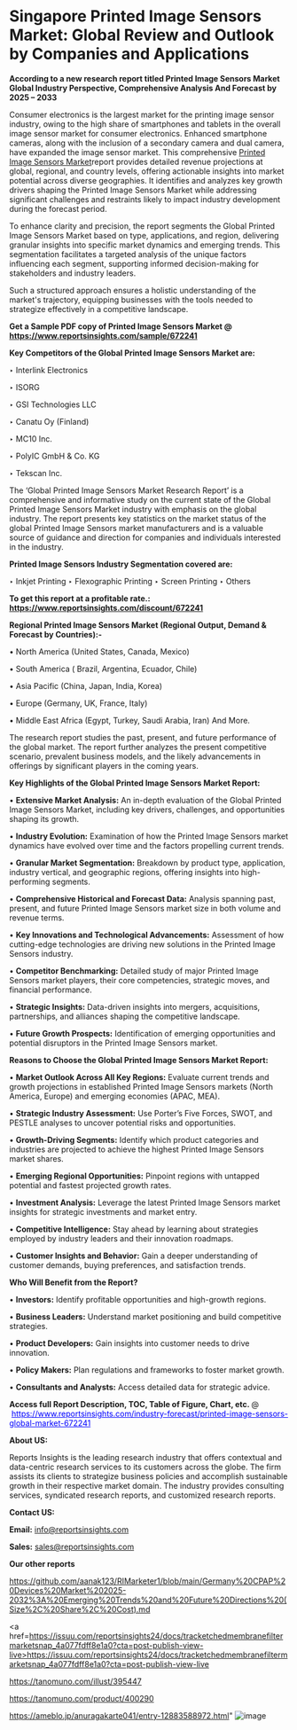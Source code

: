 # Singapore Printed Image Sensors Market: Global Review and Outlook by Companies and Applications

<strong>According to a new research report titled Printed Image Sensors Market Global Industry Perspective, Comprehensive Analysis And Forecast by 2025 – 2033</strong>

Consumer electronics is the largest market for the printing image sensor industry, owing to the high share of smartphones and tablets in the overall image sensor market for consumer electronics. Enhanced smartphone cameras, along with the inclusion of a secondary camera and dual camera, have expanded the image sensor market. This comprehensive <a href=https://www.reportsinsights.com/sample/672241>Printed Image Sensors Market</a>report provides detailed revenue projections at global, regional, and country levels, offering actionable insights into market potential across diverse geographies. It identifies and analyzes key growth drivers shaping the Printed Image Sensors Market while addressing significant challenges and restraints likely to impact industry development during the forecast period.

To enhance clarity and precision, the report segments the Global Printed Image Sensors Market based on type, applications, and region, delivering granular insights into specific market dynamics and emerging trends. This segmentation facilitates a targeted analysis of the unique factors influencing each segment, supporting informed decision-making for stakeholders and industry leaders.

Such a structured approach ensures a holistic understanding of the market's trajectory, equipping businesses with the tools needed to strategize effectively in a competitive landscape.

<strong>Get a Sample PDF copy of Printed Image Sensors Market </strong><strong>@<a href=https://www.reportsinsights.com/sample/672241 style=color:#0000ff;> https://www.reportsinsights.com/sample/672241</a></strong></font>

<strong>Key Competitors of the Global Printed Image Sensors Market are:</strong>

‣ Interlink Electronics

‣ ISORG

‣ GSI Technologies LLC

‣ Canatu Oy (Finland)

‣ MC10 Inc.

‣ PolyIC GmbH & Co. KG

‣ Tekscan Inc.

The ‘Global Printed Image Sensors Market Research Report’ is a comprehensive and informative study on the current state of the Global Printed Image Sensors Market industry with emphasis on the global industry. The report presents key statistics on the market status of the global Printed Image Sensors market manufacturers and is a valuable source of guidance and direction for companies and individuals interested in the industry.

<strong>Printed Image Sensors Industry Segmentation covered are:</strong>

‣ Inkjet Printing
‣ Flexographic Printing
‣ Screen Printing
‣ Others

<strong>To get this report at a profitable rate.: <a href=https://www.reportsinsights.com/discount/672241 style=color:#0000ff;>https://www.reportsinsights.com/discount/672241</a></strong></font>

<strong>Regional Printed Image Sensors Market (Regional Output, Demand &amp; Forecast by Countries):-</strong>

• North America (United States, Canada, Mexico)

• South America ( Brazil, Argentina, Ecuador, Chile)

• Asia Pacific (China, Japan, India, Korea)

• Europe (Germany, UK, France, Italy)

• Middle East Africa (Egypt, Turkey, Saudi Arabia, Iran) And More.

The research report studies the past, present, and future performance of the global market. The report further analyzes the present competitive scenario, prevalent business models, and the likely advancements in offerings by significant players in the coming years.

<strong>Key Highlights of the Global Printed Image Sensors Market Report:</strong>

• <strong>Extensive Market Analysis:</strong> An in-depth evaluation of the Global Printed Image Sensors Market, including key drivers, challenges, and opportunities shaping its growth.

• <strong>Industry Evolution:</strong> Examination of how the Printed Image Sensors market dynamics have evolved over time and the factors propelling current trends.

• <strong>Granular Market Segmentation:</strong> Breakdown by product type, application, industry vertical, and geographic regions, offering insights into high-performing segments.

• <strong>Comprehensive Historical and Forecast Data:</strong> Analysis spanning past, present, and future Printed Image Sensors market size in both volume and revenue terms.

• <strong>Key Innovations and Technological Advancements:</strong> Assessment of how cutting-edge technologies are driving new solutions in the Printed Image Sensors industry.

• <strong>Competitor Benchmarking:</strong> Detailed study of major Printed Image Sensors market players, their core competencies, strategic moves, and financial performance.

• <strong>Strategic Insights:</strong> Data-driven insights into mergers, acquisitions, partnerships, and alliances shaping the competitive landscape.

• <strong>Future Growth Prospects:</strong> Identification of emerging opportunities and potential disruptors in the Printed Image Sensors market.

<strong>Reasons to Choose the Global Printed Image Sensors Market Report:</strong>

• <strong>Market Outlook Across All Key Regions:</strong> Evaluate current trends and growth projections in established Printed Image Sensors markets (North America, Europe) and emerging economies (APAC, MEA).

• <strong>Strategic Industry Assessment:</strong> Use Porter’s Five Forces, SWOT, and PESTLE analyses to uncover potential risks and opportunities.

• <strong>Growth-Driving Segments:</strong> Identify which product categories and industries are projected to achieve the highest Printed Image Sensors market shares.

• <strong>Emerging Regional Opportunities:</strong> Pinpoint regions with untapped potential and fastest projected growth rates.

• <strong>Investment Analysis:</strong> Leverage the latest Printed Image Sensors market insights for strategic investments and market entry.

• <strong>Competitive Intelligence:</strong> Stay ahead by learning about strategies employed by industry leaders and their innovation roadmaps.

• <strong>Customer Insights and Behavior:</strong> Gain a deeper understanding of customer demands, buying preferences, and satisfaction trends.

<strong>Who Will Benefit from the Report?</strong>

• <strong>Investors:</strong> Identify profitable opportunities and high-growth regions.

• <strong>Business Leaders:</strong> Understand market positioning and build competitive strategies.

• <strong>Product Developers:</strong> Gain insights into customer needs to drive innovation.

• <strong>Policy Makers:</strong> Plan regulations and frameworks to foster market growth.

• <strong>Consultants and Analysts:</strong> Access detailed data for strategic advice.
</ul>
<strong>Access full Report Description, TOC, Table of Figure, Chart, etc. </strong>@  <a href=https://www.reportsinsights.com/industry-forecast/printed-image-sensors-global-market-672241 style=color:#0000ff;>https://www.reportsinsights.com/industry-forecast/printed-image-sensors-global-market-672241</a></font>

<strong><strong>About US</strong>:</strong>

Reports Insights is the leading research industry that offers contextual and data-centric research services to its customers across the globe. The firm assists its clients to strategize business policies and accomplish sustainable growth in their respective market domain. The industry provides consulting services, syndicated research reports, and customized research reports.

<strong>Contact US:</strong>

<p class=""""><b>Email:</b> <a href=mailto:info@reportsinsights.com>info@reportsinsights.com</a></p>
<p class=""""><b>Sales:</b> <a href=mailto:sales@reportsinsights.com>sales@reportsinsights.com</a></p>

<strong>Our other reports</strong>

<a href=https://github.com/aanak123/RIMarketer1/blob/main/Germany%20CPAP%20Devices%20Market%202025-2032%3A%20Emerging%20Trends%20and%20Future%20Directions%20(Size%2C%20Share%2C%20Cost).md>https://github.com/aanak123/RIMarketer1/blob/main/Germany%20CPAP%20Devices%20Market%202025-2032%3A%20Emerging%20Trends%20and%20Future%20Directions%20(Size%2C%20Share%2C%20Cost).md</a>

<a href=https://issuu.com/reportsinsights24/docs/tracketchedmembranefiltermarketsnap_4a077fdff8e1a0?cta=post-publish-view-live>https://issuu.com/reportsinsights24/docs/tracketchedmembranefiltermarketsnap_4a077fdff8e1a0?cta=post-publish-view-live</a>

<a href=https://tanomuno.com/illust/395447>https://tanomuno.com/illust/395447</a>

<a href=https://tanomuno.com/product/400290>https://tanomuno.com/product/400290</a>

<a href=https://ameblo.jp/anuragakarte041/entry-12883588972.html>https://ameblo.jp/anuragakarte041/entry-12883588972.html</a>"
![image](https://github.com/user-attachments/assets/7599fcdd-83d6-4c9f-8bb3-34c08093f044)
